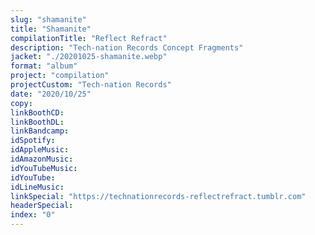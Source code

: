 ```yaml
---
slug: "shamanite"
title: "Shamanite"
compilationTitle: "Reflect Refract"
description: "Tech-nation Records Concept Fragments"
jacket: "./20201025-shamanite.webp"
format: "album"
project: "compilation"
projectCustom: "Tech-nation Records"
date: "2020/10/25"
copy:
linkBoothCD:
linkBoothDL:
linkBandcamp:
idSpotify:
idAppleMusic:
idAmazonMusic:
idYouTubeMusic:
idYouTube:
idLineMusic:
linkSpecial: "https://technationrecords-reflectrefract.tumblr.com"
headerSpecial:
index: "0"
---
```

